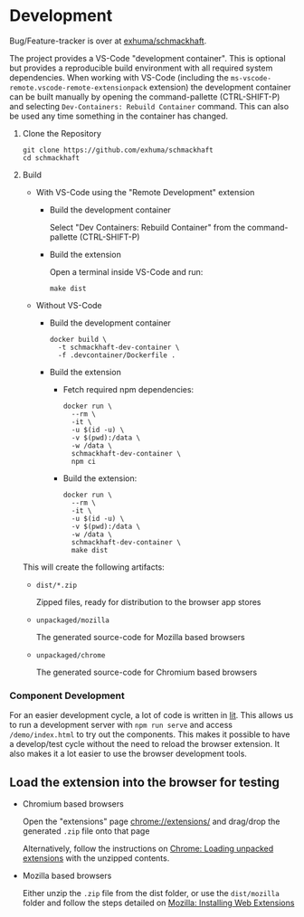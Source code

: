 # Development

Bug/Feature-tracker is over at [exhuma/schmackhaft](https://github.com/exhuma/schmackhaft).

The project provides a VS-Code "development container". This is optional
but provides a reproducible build environment with all required system
dependencies. When working with VS-Code (including the
`ms-vscode-remote.vscode-remote-extensionpack` extension) the development
container can be built manually by opening the command-pallette (CTRL-SHIFT-P)
and selecting `Dev-Containers: Rebuild Container` command. This can also be
used any time something in the container has changed.

1. Clone the Repository

   ```
   git clone https://github.com/exhuma/schmackhaft
   cd schmackhaft
   ```

1. Build

   - With VS-Code using the "Remote Development" extension

     - Build the development container

       Select "Dev Containers: Rebuild Container" from the command-pallette
       (CTRL-SHIFT-P)

     - Build the extension

       Open a terminal inside VS-Code and run:

       ```
       make dist
       ```

   - Without VS-Code

     - Build the development container

       ```
       docker build \
         -t schmackhaft-dev-container \
         -f .devcontainer/Dockerfile .
       ```

     - Build the extension

       - Fetch required npm dependencies:

         ```
         docker run \
           --rm \
           -it \
           -u $(id -u) \
           -v $(pwd):/data \
           -w /data \
           schmackhaft-dev-container \
           npm ci
         ```

       - Build the extension:

         ```
         docker run \
           --rm \
           -it \
           -u $(id -u) \
           -v $(pwd):/data \
           -w /data \
           schmackhaft-dev-container \
           make dist
         ```

   This will create the following artifacts:

   - `dist/*.zip`

     Zipped files, ready for distribution to the browser app stores

   - `unpackaged/mozilla`

     The generated source-code for Mozilla based browsers

   - `unpackaged/chrome`

     The generated source-code for Chromium based browsers

### Component Development

For an easier development cycle, a lot of code is written in
[lit](https://lit.dev). This allows us to run a development server with `npm run serve` and access `/demo/index.html` to try out the components. This makes it
possible to have a develop/test cycle without the need to reload the browser
extension. It also makes it a lot easier to use the browser development tools.

## Load the extension into the browser for testing

- Chromium based browsers

  Open the "extensions" page [chrome://extensions/](chrome://extensions/) and
  drag/drop the generated `.zip` file onto that page

  Alternatively, follow the instructions on
  [Chrome: Loading unpacked
  extensions](https://developer.chrome.com/docs/extensions/mv3/getstarted/#unpacked)
  with the unzipped contents.

- Mozilla based browsers

  Either unzip the `.zip` file from the dist folder, or use the `dist/mozilla`
  folder and follow the steps detailed on [Mozilla: Installing Web
  Extensions](https://developer.mozilla.org/en-US/docs/Mozilla/Add-ons/WebExtensions/Your_first_WebExtension#installing)
